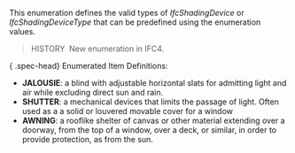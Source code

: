 ﻿This enumeration defines the valid types of _IfcShadingDevice_ or _IfcShadingDeviceType_ that can be predefined using the enumeration values.

> HISTORY&nbsp; New enumeration in IFC4.

{ .spec-head}
Enumerated Item Definitions:

* **JALOUSIE**: a blind with adjustable horizontal slats for admitting light and air while excluding direct sun and rain.
* **SHUTTER**: a mechanical devices that limits the passage of light. Often used as a a solid or louvered movable cover for a window
* **AWNING**: a rooflike shelter of canvas or other material extending over a doorway, from the top of a window, over a deck, or similar, in order to provide protection, as from the sun.
